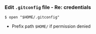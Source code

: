 ### Edit `.gitconfig` file - Re: credentials

`$ open "$HOME/.gitconfig"`

- Prefix path `$HOME/` if permission denied
